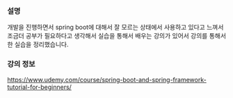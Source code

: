 ### 설명
개발을 진행하면서 spring boot에 대해서 잘 모르는 상태에서 사용하고 있다고 느껴서
조금더 공부가 필요하다고 생각해서 실습을 통해서 배우는 강의가 있어서 강의를 통해서 한 실습을 정리했습니다.

### 강의 정보
https://www.udemy.com/course/spring-boot-and-spring-framework-tutorial-for-beginners/